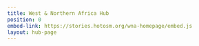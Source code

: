```yaml
---
title: West & Northern Africa Hub
position: 0
embed-link: https://stories.hotosm.org/wna-homepage/embed.js
layout: hub-page
---
```


